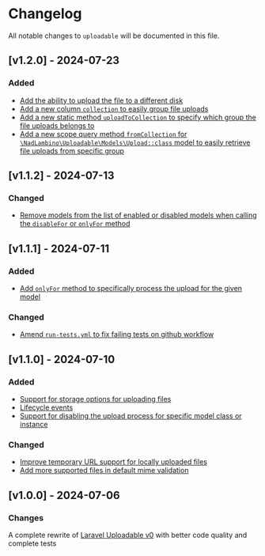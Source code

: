 # Changelog

All notable changes to `uploadable` will be documented in this file.

## [v1.2.0] - 2024-07-23

### Added
- [Add the ability to upload the file to a different disk](https://github.com/nadlambino/laravel-uploadable/pull/16/commits/78b30262075763f4c576024d09fb1e3b9a0b072b)
- [Add a new column `collection` to easily group file uploads](https://github.com/nadlambino/laravel-uploadable/pull/16/commits/78b30262075763f4c576024d09fb1e3b9a0b072b)
- [Add a new static method `uploadToCollection` to specify which group the file uploads belongs to](https://github.com/nadlambino/laravel-uploadable/pull/16/commits/a590e743457e6d0db42807079712573e9135a291)
- [Add a new scope query method `fromCollection` for `\NadLambino\Uploadable\Models\Upload::class` model to easily retrieve file uploads from specific group](https://github.com/nadlambino/laravel-uploadable/pull/16/commits/a590e743457e6d0db42807079712573e9135a291)

## [v1.1.2] - 2024-07-13

### Changed
- [Remove models from the list of enabled or disabled models when calling the `disableFor` or `onlyFor` method](https://github.com/nadlambino/laravel-uploadable/commit/f4f7e4d56f01622722882b79bfaefe828179e2bf)

## [v1.1.1] - 2024-07-11

### Added
- [Add `onlyFor` method to specifically process the upload for the given model](https://github.com/nadlambino/laravel-uploadable/commit/86861116729f347af4d2b0458f2c7db7d6b56e16)

### Changed
- [Amend `run-tests.yml` to fix failing tests on github workflow](https://github.com/nadlambino/laravel-uploadable/commit/1acce3834f1b9c5e5b6ea2ccbad06dc1d26009a7)

## [v1.1.0] - 2024-07-10

### Added
- [Support for storage options for uploading files](https://github.com/nadlambino/laravel-uploadable/commit/ccc5c441efea8cf3b23d11e1684549294b2639ea)
- [Lifecycle events](https://github.com/nadlambino/laravel-uploadable/commit/562f1fe822a55b3d7892faa08bbf4c4aebc19b3d)
- [Support for disabling the upload process for specific model class or instance](https://github.com/nadlambino/laravel-uploadable/commit/1e225aaa2d9c09f5b8a25ebaaf026700c67fa9c3)

### Changed
- [Improve temporary URL support for locally uploaded files](https://github.com/nadlambino/laravel-uploadable/commit/407ee133513530e5a87dc9782eb0fb5f9fc8f9d3)
- [Add more supported files in default mime validation](https://github.com/nadlambino/laravel-uploadable/commit/0523ffebc662d98b57ba3b02fa5c42ea17b03ba4)

## [v1.0.0] - 2024-07-06

### Changes

A complete rewrite of [Laravel Uploadable v0](https://github.com/nadlambino/laravel-uploadable-v0) with better code quality and complete tests
